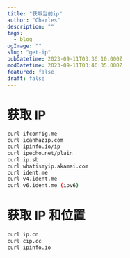 ```yaml
---
title: "获取当前ip"
author: "Charles"
description: ""
tags:
  - blog
ogImage: ""
slug: "get-ip"
pubDatetime: 2023-09-11T03:36:10.000Z
modDatetime: 2023-09-11T03:46:35.000Z
featured: false
draft: false
---
```


# 获取 IP

```bash
curl ifconfig.me
curl icanhazip.com
curl ipinfo.io/ip
curl ipecho.net/plain
curl ip.sb
curl whatismyip.akamai.com
curl ident.me
curl v4.ident.me
curl v6.ident.me (ipv6)
```

# 获取 IP 和位置

```bash
curl ip.cn
curl cip.cc
curl ipinfo.io
```
